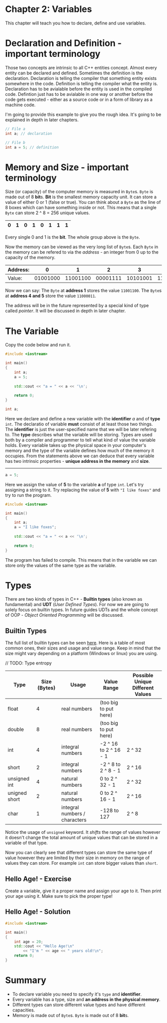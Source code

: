 # Chapter 2: Variables

This chapter will teach you how to declare, define and use variables.

# Declaration and Definition - important terminology
Those two concepts are intrinsic to all C++ entities concept. Almost every entity can be declared and defined. Sometimes the definition is the declaration. Declaration is telling the compiler that something entity exists somewhere in the code. Definition is telling the compiler what the entity is. Declaration has to be avialable before the entity is used in the compiled code. Defintion just has to be avialable in one way or another before the code gets executed - either as a source code or in a form of library as a machine code.

I'm going to provide this example to give you the rough idea. It's going to be explained in depth in later chapters.
```cpp
// File a
int a; // declaration

// File b
int a = 5; // definition
```

# Memory and Size - important terminology
Size (or capacity) of the computer memory is measured in `Byte`s. `Byte` is made out of 8 **bit**s. **Bit** is the smallest memory capacity unit. It can store a value of either 0 or 1 (false or true). You can think about a `Byte` as the line of 8 boxes which can have something inside or not. This means that a single `Byte` can store 2 ^ 8 = 256 unique values.

| 0 	| 1 	| 0 	| 1 	| 0 	| 1 	| 1 	| 1 	|
|---	|---	|---	|---	|---	|---	|---	|---	|

Every single 0 and 1 is the **bit**. The whole group above is the `Byte`.

Now the memory can be viewed as the very long list of `Byte`s. Each `Byte` in the memory can be refered to via the *address* - an integer from 0 up to the capacity of the memory.

| Address:  	| 0        	| 1           | 2        	| 3        	| 4        	| 5        	|
|-----------	|----------	|------------ |----------	|----------	|----------	|----------	|
| Value:    	| 01001000 	| 11001100 	  | 00001111 	| 10101001 	| 11000011 	| 11000011 	|

Now we can say: The `Byte` at **address 1** stores the value `11001100`.
The `Byte`s at **address 4 and 5** store the value `11000011`.

The address will be in the future represented by a special kind of type called *pointer*. It will be discussed in depth in later chapter.

# The Variable

Copy the code below and run it.

```cpp
#include <iostream>

int main()
{
    int a;
    a = 5;
    
    std::cout << "a = " << a << '\n';
    
    return 0;
}
```

```cpp
int a;
```

Here we declare and define a new variable with the **identifier** *a* and of **type** `int`.
The declaratio of variable **must** consist of at least those two things.  
The **identifier** is just the user-specified name that we will be later refering to.
The **type** describes what the variable will be storing. Types are used both by a compiler and programmer to tell what kind of value the variable holds. Every variable takes up the physical space in your computer's memory and the type of the variable defines how much of the memory it occupies. From the statements above we can deduce that every variable has two intrinsic properties - **unique address in the memory** and **size**.

-----

```cpp
a = 5;
```

Here we assign the value of **5** to the variable **a** of type `int`. Let's try assigning a string to it. Try replacing the value of **5** with `"I like foxes"` and try to run the program.

```cpp
#include <iostream>

int main()
{
    int a;
    a = "I like foxes";
    
    std::cout << "a = " << a << '\n';
    
    return 0;
}
```

The program has failed to compile. This means that in the variable we can store only the values of the same type as the variable.

# Types
There are two kinds of types in C++ - **Builtin types** (also known as fundamental)  and **UDT** (*User Defined Types*). For now we are going to solely focus on builtin types. In future guides UDTs and the whole concept of OOP - *Object Oriented Programming* will be discussed.

## Builtin Types
The full list of builtin types can be seen [here](https://en.cppreference.com/w/cpp/language/types). Here is a table of most common ones, their sizes and usage and value range. Keep in mind that the size might vary depending on a platform (Windows or linux) you are using.

// TODO: Type entropy

| Type          	| Size (Bytes) 	| Usage                         	| Value Range           	| Possible Unique Different Values 	|
|---------------	|--------------	|-------------------------------	|-----------------------	|----------------------------------	|
| float         	| 4            	| real numbers                  	| (too big to put here) 	|                                  	|
| double        	| 8            	| real numbers                  	| (too big to put here) 	|                                  	|
| int           	| 4            	| integral numbers              	| -2 ^ 16 to 2 ^ 16 - 1 	| 2 ^ 32                           	|
| short         	| 2            	| integral numbers              	| -2 ^ 8 to 2 ^ 8 - 1   	| 2 ^ 16                           	|
| unsigned int  	| 4            	| natural numbers               	| 0 to 2 ^ 32 - 1       	| 2 ^ 32                           	|
| unigned short 	| 2            	| natural numbers               	| 0 to 2 ^ 16 - 1       	| 2 ^ 16                           	|
| char          	| 1            	| integral numbers / characters 	| -128 to 127           	| 2 ^ 8                            	|

Notice the usage of `unsigned` keyword. It *shifts* the range of values however it doesn't change the total amount of unique values that can be stored in a variable of that type.

Now you can clearly see that different types can store the same type of value however they are limited by their size in memory on the range of values they can store. For example `int` can store bigger values than `short`.

## Hello Age! - Exercise
Create a variable, give it a proper name and assign your age to it. Then print your age using it. Make sure to pick the proper type! 

## Hello Age! - Solution
```cpp
#include <iostream>

int main()
{
    int age = 20;
    std::cout << "Hello Age!\n"
        << "I'm " << age << " years old!\n";
    return 0;
}
```

# Summary
* To declare variable you need to specify it's `type` and **identifier**.
* Every variable has a type, size and **an address in the physical memory**.
* Different types can store different value types and have different capacities.
* Memory is made out of `Byte`s. `Byte` is made out of 8 **bit**s.